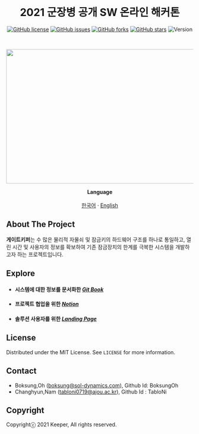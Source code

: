 <!-- PROJECT LOGO -->
<p align="center">
   <br />
   <h1 align="center">2021 군장병 공개 SW 온라인 해커톤</h1><p align = "center">
<a href="https://github.com/osamhack2021/IoT_GateKeyPer_Keeper/blob/master/LICENSE.txt"><img alt="GitHub license" src="https://img.shields.io/github/license/osamhack2021/IoT_GateKeyPer_Keeper?style=for-the-badge"></a><a>    </a><a href="https://github.com/osamhack2021/IoT_GateKeyPer_Keeper/issues"><img alt="GitHub issues" src="https://img.shields.io/github/issues/osamhack2021/IoT_GateKeyPer_Keeper?style=for-the-badge"></a><a>    </a><a href="https://github.com/osamhack2021/IoT_GateKeyPer_Keeper/network"><img alt="GitHub forks" src="https://img.shields.io/github/forks/osamhack2021/IoT_GateKeyPer_Keeper?style=for-the-badge"></a><a>    </a><a href="https://github.com/osamhack2021/IoT_GateKeyPer_Keeper/stargazers"><img alt="GitHub stars" src="https://img.shields.io/github/stars/osamhack2021/IoT_GateKeyPer_Keeper?style=for-the-badge"></a><a>    </a><a><img alt="Version" src="https://img.shields.io/badge/ver-v1.0.0-orange?style=for-the-badge"></a></p>
    <br /><p align="center">
 <img  src="https://user-images.githubusercontent.com/41943811/137622797-212af958-3b57-4e7b-883d-38cb206478b8.jpg"  width="600"  height="361"/>
   
  </p>
  <p align="center">
 <strong>Language</strong>
    <br />
    <br />
    <a href="https://example.com/">한국어</a>
     ·
<a href="https://example.com/">English</a>
  </p>
</p>

<!-- ABOUT THE PROJECT -->

## About The Project

**게이트키퍼**는 수 많은 물리적 자물쇠 및 잠금키의 하드웨어 구조를 하나로 통일하고, 열린 시간 및 사용자의 정보를 확보하여 기존 잠금장치의 한계를 극복한 시스템을 개발하고자 하는 프로젝트입니다.


<!-- Explore -->

## Explore

- #### 시스템에 대한 정보를 문서화한 [**_Git Book_**](https://bit.ly/gatekeyper_gitbook)

- #### 프로젝트 협업을 위한 [**_Notion_**](https://bit.ly/gatekeyper_notion)

- #### 솔루션 사용자를 위한 [**_Landing Page_**](https://example.com)

<!-- LICENSE -->

## License

Distributed under the MIT License. See `LICENSE` for more information.

<!-- CONTACT -->

## Contact

- Boksung,Oh (boksung@sol-dynamics.com), Github Id: BoksungOh
- Changhyun,Nam (tabloni0719@ajou.ac.kr), Github Id : TabloNi
<!-- Copyright -->

## Copyright

Copyrightⓒ 2021 Keeper, All rights reserved.
